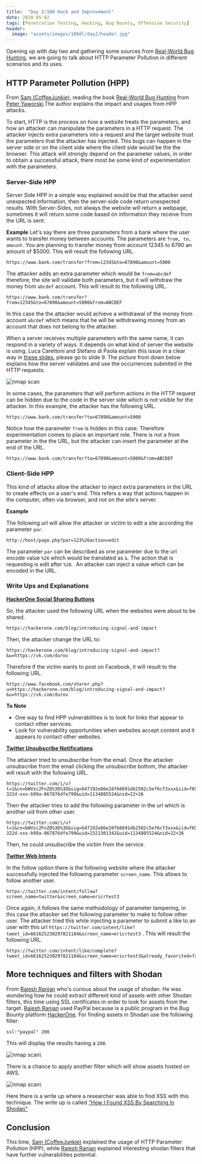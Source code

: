 ```yaml
---
title:  "Day 2/100 Hack and Improvement"
date: 2020-05-02
tags: [Penetration Testing, Hacking, Bug Bounty, Offensive Security]
header: 
  image: "assets/images/100dl/day2/header.jpg"
---
```


Opening up with day two and gathering some sources from [Real-World Bug Hunting](https://www.amazon.com/Real-World-Bug-Hunting-Field-Hacking-ebook/dp/B072SQZ2LG), we are going to talk about HTTP Parameter Pollution in different scenarios and its uses.

## HTTP Parameter Pollution (HPP)
From [Sam (CoffeeJunkie)](https://twitter.com/coffeejunkiee_), reading the book [Real-World Bug Hunting](https://www.amazon.com/Real-World-Bug-Hunting-Field-Hacking-ebook/dp/B072SQZ2LG) from [Peter Yaworski](https://twitter.com/yaworsk).The author explains the impact and usages from HPP attacks. 

To start, HTTP is the process on how a website treats the parameters, and how an attacker can manipulate the parameters in a HTTP request. The attacker injects extra parameters into a request and the target website trust the parameters that the attacker has injected. This bugs can happen in the server side or on the client side where the client side would be the the browser. This attack will strongly depend on the parameter values, in order to obtain a successful attack, there most be some kind of experimentation with the parameters. 

### Server-Side HPP
Server Side HPP in a simple way explained would be that the attacker send unexpected information, then the server-side code return unexpected results. With Server-Sides, not always the website will return a webpage, sometimes it will return some code based on information they receive from the URL is sent. 

**Example**
Let's say there are three parameters from a bank where the user wants to transfer money between accounts. The parameters are ```from, to, amount```. You are planning to transfer money from account 12345 to 6790 an amount of $5000. This will result the following URL. 
```
https://www.bank.com/transfer?from=12345&to=67890&amount=5000
```
The attacker adds an extra parameter which would be ```from=abcdef``` therefore, the site will validate both parameters, but it will withdraw the money from ```abcdef``` account. This will result to the following URL. 
```
https://www.bank.com/transfer?from=12345&to=67890&amount=5000&from=ABCDEF
```
In this case the the attacker would achieve a withdrawal of the money from account ```abcdef``` which means that he will be withdrawing money from an account that does not belong to the attacker. 

When a server receives multiple parameters with the same name, it can respond in a variety of ways. It depends on what kind of server the website is using. Luca Carettoni and Stefano di Paola explain this issue in a clear way in [these slides](https://www.slideshare.net/magnologan/appsec-eu09-carettonidipaolav08), please go to slide 9. The picture from down below explains how the server validates and use the occurrences submited in the HTTP requests.

<img src="{{ site.url }}{{ site.baseurl }}/assets/images/100dl/day2/server-ocurrences.jpg" alt="nmap scan">

In some cases, the parameters that will perform actions in the HTTP request can be hidden due to the code in the server side which is not visible for the attacker. In this example, the attacker has the following URL.
```
https://www.bank.com/transfer?to=67890&amount=5000
```
Notice how the parameter ```from``` is hidden in this case. Therefore experimentation comes to place an important role. There is not a from parameter in the the URL, but the attacker can insert the parameter at the end of the URL. 
```
https://www.bank.com/transfer?to=67890&amount=5000&from=ABCDEF
```

### Client-Side HPP

This kind of attacks allow the attacker to inject extra parameters in the URL to create effects on a user's end. This refers a way that actions happen in the computer, often via browser, and not on the site's server. 

**Example**

The following url will allow the attacker or victim to edit a site according the parameter ```par```.
```
http://host/page.php?par=123%26action=edit
```
The parameter ```par``` can be described as one parameter due to the url encode value ```%26``` which would be translated as ```&```. The action that is requesting is edit after ```%26``` . An attacker can inject a value which can be encoded in the URL. 

### Write Ups and Explanations
[**HackerOne Social Sharing Buttons**](https://www.notion.so/HTTP-Parameter-Pollution-HPP-37ae5666ebfb4bc092cb2be349a2e6c7#4f7e37a7c4544af2b03015794695a04f)

So, the attacker used the following URL when the websites were about to be shared.
```
https://hackerone.com/blog/introducing-signal-and-impact
```
Then, the attacker change the URL to:
```
https://hackerone.com/blog/introducing-signal-and-impact?&u=https://vk.com/durov
```
Therefore if the victim wants to post on Facebook, it will result to the following URL. 
```
https://www.facebook.com/sharer.php?u=https://hackerone.com/blog/introducing-signal-and-impact?&u=https://vk.com/durov
```

**To Note**
- One way to find HPP vulnerabilities is to look for links that appear to contact other services.
- Look for vulnerability opportunities when websites accept content and it appears to contact other websites.

[**Twitter Unsubscribe Notifications**](https://www.notion.so/HTTP-Parameter-Pollution-HPP-37ae5666ebfb4bc092cb2be349a2e6c7#3308ffc808964e0296998f8f7fa1f222)

The attacker tried to unsubscribe from the email. Once the attacker unsubscribe from the email clicking the unsubscribe bottom, the attacker will result with the following URL. 
```
https://twitter.com/i/u?t=1&cn=bWVzc2FnZQ%3D%3D&sig=647192e86e28fb6691db2502c5ef6cf3xxx&iid=f6529edf-322d-xxx-b99a-067876dfe799&uid=1134885524&nid=22+26
```
Then the attacker tries to add the following parameter in the url which is another uid from other user. 
```
https://twitter.com/i/u?t=1&cn=bWVzc2FnZQ%3D%3D&sig=647192e86e28fb6691db2502c5ef6cf3xxx&iid=f6529edf-322d-xxx-b99a-067876dfe799&uid=2321301342&uid=1134885524&nid=22+26
```
Then, he could unsubscribe the victim from the service. 

[**Twitter Web Intents**](https://ericrafaloff.com/parameter-tampering-attack-on-twitter-web-intents/)

In the follow option there is the following website where the attacker successfully injected the following parameter ```screen_name```. This allows to follow another user.

```
https://twitter.com/intent/follow?screen_name=twitter&screen_name=ericrtest3
```
Once again, it follows the same methodology of parameter tampering, in this case the attacker set the following parameter to make to follow other user. The attacker tried this while injecting a parameter to submit a like to an user with this url ```https://twitter.com/intent/like?tweet_id=661625230297821184&screen_name=ericrtest3``` . This will result the following URL. 
```
https://twitter.com/intent/like/complete?tweet_id=661625230297821184&screen_name=ericrtest3&already_favorited=false
```

## More techniques and filters with Shodan
From [Rajesh Ranjan](https://twitter.com/eh_rajesh) who's curious about the usage of shodan. He was wondering how he could extract different kind of assets with other Shodan filters, this time using SSL certificates in order to look for assets from the target. [Rajesh Ranjan](https://twitter.com/eh_rajesh) used PayPal because is a public program in the Bug Bounty platform [HackerOne](https://hackerone.com/paypal). For finding assets in Shodan use the following filter: 

```
ssl:"paypal" 200 
```
This will display the results having a ```200```.

<img src="{{ site.url }}{{ site.baseurl }}/assets/images/100dl/day2/shodan.jpg" alt="nmap scan">\

There is a chance to apply another filter which will show assets hosted on AWS. 

<img src="{{ site.url }}{{ site.baseurl }}/assets/images/100dl/day2/shodan2.jpg" alt="nmap scan">\

Here there is a write up where a researcher was able to find XSS with this technique. The write up is called ["How I Found XSS By Searching In Shodan"](https://medium.com/bugbountywriteup/how-i-found-xss-by-searching-in-shodan-6943b799e648)

## Conclusion

This time, [Sam (CoffeeJunkie)](https://twitter.com/coffeejunkiee_) explained the usage of HTTP Parameter Pollution (HPP), while [Rajesh Ranjan](https://twitter.com/eh_rajesh) explained interesting shodan filters that have further vulnerabilities potential. 

